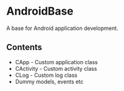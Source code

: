 # AndroidBase
A base for Android application development. 

## Contents
* CApp - Custom application class
* CActivity - Custom activity class
* CLog - Custom log class
* Dummy models, events etc
